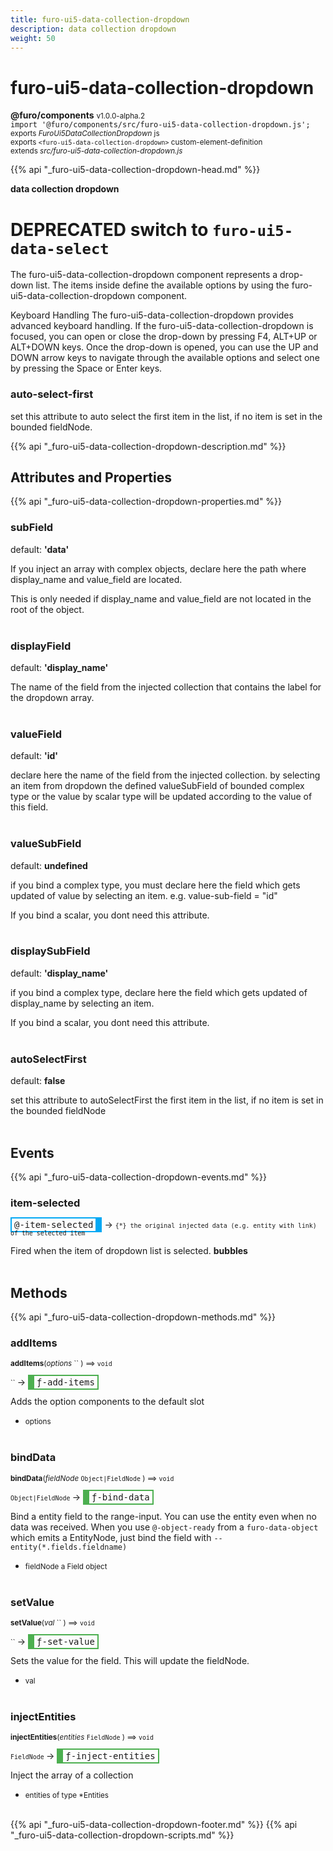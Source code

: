 ```yaml
---
title: furo-ui5-data-collection-dropdown
description: data collection dropdown
weight: 50
---
```


# furo-ui5-data-collection-dropdown
**@furo/components** <small>v1.0.0-alpha.2</small>
<br>`import '@furo/components/src/furo-ui5-data-collection-dropdown.js';`<small>
<br>exports *FuroUi5DataCollectionDropdown* js
<br>exports `<furo-ui5-data-collection-dropdown>` custom-element-definition
<br>extends *src/furo-ui5-data-collection-dropdown.js*</small>

{{% api "_furo-ui5-data-collection-dropdown-head.md" %}}

**data collection dropdown**

# DEPRECATED switch to `furo-ui5-data-select`

The furo-ui5-data-collection-dropdown component represents a drop-down list. The items inside define the available
options by using the furo-ui5-data-collection-dropdown component.

Keyboard Handling
The furo-ui5-data-collection-dropdown provides advanced keyboard handling. If the furo-ui5-data-collection-dropdown
is focused, you can open or close the drop-down by pressing F4, ALT+UP or ALT+DOWN keys. Once the drop-down is
opened, you can use the UP and DOWN arrow keys to navigate through the available options and select one
by pressing the Space or Enter keys.

### auto-select-first
set this attribute to auto select the first item in the list, if no item is set in the bounded fieldNode.

{{% api "_furo-ui5-data-collection-dropdown-description.md" %}}


## Attributes and Properties
{{% api "_furo-ui5-data-collection-dropdown-properties.md" %}}










### **subField**
default: **&#39;data&#39;**</small>

If you inject an array with complex objects, declare here the path where display_name and value_field are located.

This is only needed if display_name and value_field are not located in the root of the object.
<br><br>

### **displayField**
default: **&#39;display_name&#39;**</small>

The name of the field from the injected collection that contains the label for the dropdown array.
<br><br>

### **valueField**
default: **&#39;id&#39;**</small>

declare here the name of the field from the injected collection. by selecting an item from dropdown the defined
valueSubField of bounded complex type or the value by scalar type will be updated according to the value of this field.
<br><br>

### **valueSubField**
default: **undefined**</small>

if you bind a complex type, you must declare here the field which gets updated of value by selecting an item. e.g. value-sub-field = "id"

If you bind a scalar, you dont need this attribute.
<br><br>

### **displaySubField**
default: **&#39;display_name&#39;**</small>

if you bind a complex type, declare here the field which gets updated of display_name by selecting an item.

If you bind a scalar, you dont need this attribute.
<br><br>

### **autoSelectFirst**
default: **false**</small>

set this attribute to autoSelectFirst the first item in the list, if no item is set in the bounded fieldNode
<br><br>






## Events
{{% api "_furo-ui5-data-collection-dropdown-events.md" %}}

### **item-selected**
<span  style="border-width:2px 10px 2px 2px; border-style: solid;border-color:  rgb(2, 168, 244);font-family:monospace; padding:2px 4px;">@-item-selected</span>
→ <small>`{*} the original injected data (e.g. entity with link) of the selected item`</small>

 Fired when the item of dropdown list is selected. **bubbles**
<br><br>

## Methods
{{% api "_furo-ui5-data-collection-dropdown-methods.md" %}}



### **addItems**
<small>**addItems**(*options* `` ) ⟹ `void`</small>

<small>`` </small> →
<span  style="border-width:2px 2px 2px 10px; border-style: solid;border-color:  rgb(76, 175, 80);font-family:monospace; padding:2px 4px;">ƒ-add-items</span>

Adds the option components to the default slot

- <small>options </small>
<br><br>


### **bindData**
<small>**bindData**(*fieldNode* `Object|FieldNode` ) ⟹ `void`</small>

<small>`Object|FieldNode` </small> →
<span  style="border-width:2px 2px 2px 10px; border-style: solid;border-color:  rgb(76, 175, 80);font-family:monospace; padding:2px 4px;">ƒ-bind-data</span>

Bind a entity field to the range-input. You can use the entity even when no data was received.
When you use `@-object-ready` from a `furo-data-object` which emits a EntityNode, just bind the field with `--entity(*.fields.fieldname)`

- <small>fieldNode a Field object</small>
<br><br>

### **setValue**
<small>**setValue**(*val* `` ) ⟹ `void`</small>

<small>`` </small> →
<span  style="border-width:2px 2px 2px 10px; border-style: solid;border-color:  rgb(76, 175, 80);font-family:monospace; padding:2px 4px;">ƒ-set-value</span>

Sets the value for the field. This will update the fieldNode.

- <small>val </small>
<br><br>


### **injectEntities**
<small>**injectEntities**(*entities* `FieldNode` ) ⟹ `void`</small>

<small>`FieldNode` </small> →
<span  style="border-width:2px 2px 2px 10px; border-style: solid;border-color:  rgb(76, 175, 80);font-family:monospace; padding:2px 4px;">ƒ-inject-entities</span>

Inject the array of a collection

- <small>entities of type *Entities</small>
<br><br>
















{{% api "_furo-ui5-data-collection-dropdown-footer.md" %}}
{{% api "_furo-ui5-data-collection-dropdown-scripts.md" %}}
